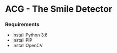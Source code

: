 # ACG - The Smile Detector


### Requirements

- Install Python 3.6
- Install PIP 
- Install OpenCV

